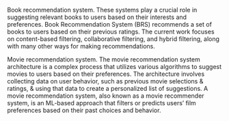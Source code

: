 Book recommendation system.
These systems play a crucial role in suggesting relevant books to users based on their interests and preferences.
Book Recommendation System (BRS) recommends a set of books to users based on their previous ratings. 
The current work focuses on content-based filtering, collaborative filtering, and hybrid filtering, along with many other ways for making recommendations.

Movie recommendation system.
The movie recommendation system architecture is a complex process that utilizes various algorithms to suggest movies to users based on their preferences. 
The architecture involves collecting data on user behavior, such as previous movie selections & ratings, & using that data to create a personalized list of suggestions.
A movie recommendation system, also known as a movie recommender system, is an ML-based approach that filters or predicts users’ film preferences based on their past choices and behavior.
